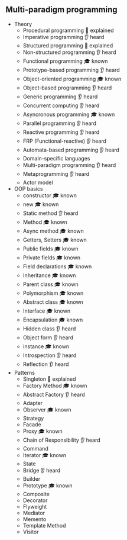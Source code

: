 ## Multi-paradigm programming

- Theory
  - Procedural programming 🙋 explained
  - Imperative programming 👂 heard
  - Structured programming 🙋 explained
  - Non-structured programming 👂 heard
  - Functional programming 🎓 known
  - Prototype-based programming 👂 heard
  - Object-oriented programming 🎓 known
  - Object-based programming 👂 heard
  - Generic programming 👂 heard
  - Concurrent computing 👂 heard
  - Asyncronous programming 🎓 known
  - Parallel programming 👂 heard
  - Reactive programming 👂 heard
  - FRP (Functional-reactive) 👂 heard
  - Automata-based programming 👂 heard
  - Domain-specific languages
  - Multi-paradigm programming 👂 heard
  - Metaprogramming 👂 heard
  - Actor model
- OOP basics
  - constructor 🎓 known
  - new 🎓 known
  - Static method 👂 heard
  - Method 🎓 known
  - Async method 🎓 known
  - Getters, Setters 🎓 known
  - Public fields 🎓 known
  - Private fields 🎓 known
  - Field declarations 🎓 known
  - Inheritance 🎓 known
  - Parent class 🎓 known
  - Polymorphism 🎓 known
  - Abstract class 🎓 known
  - Interface 🎓 known
  - Encapsulation 🎓 known
  - Hidden class 👂 heard
  - Object form 👂 heard
  - instance 🎓 known
  - Introspection 👂 heard
  - Reflection 👂 heard
- Patterns
  - Singleton 🙋 explained
  - Factory Method 🎓 known
  - Abstract Factory 👂 heard
  - Adapter
  - Observer 🎓 known
  - Strategy
  - Facade
  - Proxy 🎓 known
  - Chain of Responsibility 👂 heard
  - Command
  - Iterator 🎓 known
  - State
  - Bridge 👂 heard
  - Builder
  - Prototype 🎓 known
  - Composite
  - Decorator
  - Flyweight
  - Mediator
  - Memento
  - Template Method
  - Visitor
